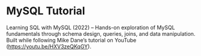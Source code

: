 # MySQL Tutorial
Learning SQL with MySQL (2022) – Hands-on exploration of MySQL fundamentals through schema design, queries, joins, and data manipulation. Built while following Mike Dane’s tutorial on YouTube (https://youtu.be/HXV3zeQKqGY).
